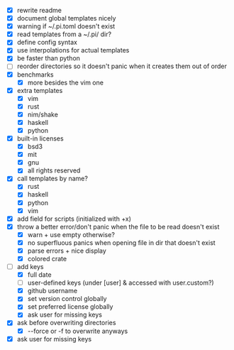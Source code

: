 - [x] rewrite readme
- [x] document global templates nicely
- [x] warning if ~/.pi.toml doesn't exist
- [x] read templates from a ~/.pi/ dir?
- [x] define config syntax
- [x] use interpolations for actual templates
- [x] be faster than python
- [ ] reorder directories so it doesn't panic when it creates them out of order
- [x] benchmarks
  - [x] more besides the vim one
- [x] extra templates
  - [x] vim
  - [x] rust
  - [x] nim/shake
  - [x] haskell
  - [x] python
- [x] built-in licenses
  - [x] bsd3
  - [x] mit
  - [x] gnu
  - [x] all rights reserved
- [x] call templates by name?
  - [x] rust
  - [x] haskell
  - [x] python
  - [x] vim
- [x] add field for scripts (initialized with +x)
- [x] throw a better error/don't panic when the file to be read doesn't exist
  - [x] warn + use empty otherwise?
  - [x] no superfluous panics when opening file in dir that doesn't exist
  - [x] parse errors + nice display
  - [x] colored crate
- [ ] add keys
  - [x] full date 
  - [ ] user-defined keys (under [user] & accessed with user.custom?)
  - [x] github username
  - [x] set version control globally
  - [x] set preferred license globally
  - [x] ask user for missing keys
- [x] ask before overwriting directories
  - [x] --force or -f to overwrite anyways
- [x] ask user for missing keys
